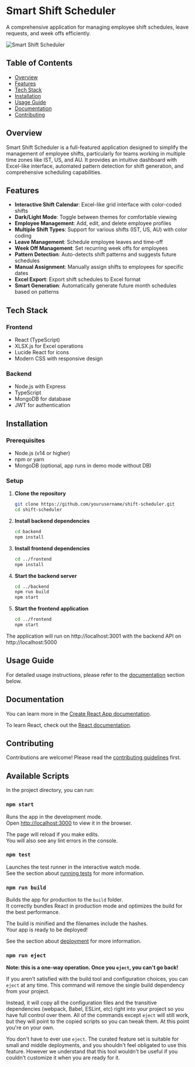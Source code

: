 # Smart Shift Scheduler

A comprehensive application for managing employee shift schedules, leave requests, and week offs efficiently.

![Smart Shift Scheduler](https://via.placeholder.com/800x400?text=Smart+Shift+Scheduler)

## Table of Contents

- [Overview](#overview)
- [Features](#features)
- [Tech Stack](#tech-stack)
- [Installation](#installation)
- [Usage Guide](#usage-guide)
- [Documentation](#documentation)
- [Contributing](#contributing)

## Overview

Smart Shift Scheduler is a full-featured application designed to simplify the management of employee shifts, particularly for teams working in multiple time zones like IST, US, and AU. It provides an intuitive dashboard with Excel-like interface, automated pattern detection for shift generation, and comprehensive scheduling capabilities.

## Features

- **Interactive Shift Calendar**: Excel-like grid interface with color-coded shifts
- **Dark/Light Mode**: Toggle between themes for comfortable viewing
- **Employee Management**: Add, edit, and delete employee profiles
- **Multiple Shift Types**: Support for various shifts (IST, US, AU) with color coding
- **Leave Management**: Schedule employee leaves and time-off
- **Week Off Management**: Set recurring week offs for employees
- **Pattern Detection**: Auto-detects shift patterns and suggests future schedules
- **Manual Assignment**: Manually assign shifts to employees for specific dates
- **Excel Export**: Export shift schedules to Excel format
- **Smart Generation**: Automatically generate future month schedules based on patterns

## Tech Stack

### Frontend
- React (TypeScript)
- XLSX.js for Excel operations
- Lucide React for icons
- Modern CSS with responsive design

### Backend
- Node.js with Express
- TypeScript
- MongoDB for database
- JWT for authentication

## Installation

### Prerequisites
- Node.js (v14 or higher)
- npm or yarn
- MongoDB (optional, app runs in demo mode without DB)

### Setup

1. **Clone the repository**
   ```bash
   git clone https://github.com/yourusername/shift-scheduler.git
   cd shift-scheduler
   ```

2. **Install backend dependencies**
   ```bash
   cd backend
   npm install
   ```

3. **Install frontend dependencies**
   ```bash
   cd ../frontend
   npm install
   ```

4. **Start the backend server**
   ```bash
   cd ../backend
   npm run build
   npm start
   ```

5. **Start the frontend application**
   ```bash
   cd ../frontend
   npm start
   ```

The application will run on http://localhost:3001 with the backend API on http://localhost:5000

## Usage Guide

For detailed usage instructions, please refer to the [documentation](#documentation) section below.

## Documentation

You can learn more in the [Create React App documentation](https://facebook.github.io/create-react-app/docs/getting-started).

To learn React, check out the [React documentation](https://reactjs.org/).

## Contributing

Contributions are welcome! Please read the [contributing guidelines](CONTRIBUTING.md) first.

## Available Scripts

In the project directory, you can run:

### `npm start`

Runs the app in the development mode.\
Open [http://localhost:3000](http://localhost:3000) to view it in the browser.

The page will reload if you make edits.\
You will also see any lint errors in the console.

### `npm test`

Launches the test runner in the interactive watch mode.\
See the section about [running tests](https://facebook.github.io/create-react-app/docs/running-tests) for more information.

### `npm run build`

Builds the app for production to the `build` folder.\
It correctly bundles React in production mode and optimizes the build for the best performance.

The build is minified and the filenames include the hashes.\
Your app is ready to be deployed!

See the section about [deployment](https://facebook.github.io/create-react-app/docs/deployment) for more information.

### `npm run eject`

**Note: this is a one-way operation. Once you `eject`, you can't go back!**

If you aren't satisfied with the build tool and configuration choices, you can `eject` at any time. This command will remove the single build dependency from your project.

Instead, it will copy all the configuration files and the transitive dependencies (webpack, Babel, ESLint, etc) right into your project so you have full control over them. All of the commands except `eject` will still work, but they will point to the copied scripts so you can tweak them. At this point you're on your own.

You don't have to ever use `eject`. The curated feature set is suitable for small and middle deployments, and you shouldn't feel obligated to use this feature. However we understand that this tool wouldn't be useful if you couldn't customize it when you are ready for it.

